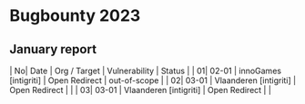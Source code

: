 # Bugbounty 2023

## January report
| No| Date  |      Org / Target          | Vulnerability |  Status       |
| 01| 02-01 |  innoGames [intigriti]     | Open Redirect |  out-of-scope |
| 02| 03-01 |  Vlaanderen [intigriti]    | Open Redirect |               |
| 03| 03-01 |  Vlaanderen [intigriti]    | Open Redirect |               |

